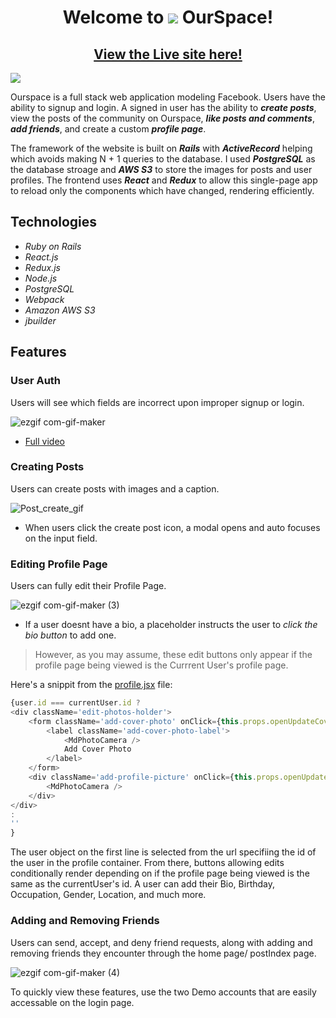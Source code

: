# <div align='center'> Welcome to <img src='https://user-images.githubusercontent.com/75297616/121967894-358d0480-cd3f-11eb-9a07-da6613f99b2f.png'/> OurSpace! </div>

## <div align='center'><a href = 'https://ourspace-1.herokuapp.com/' target='_blank'> View the Live site here!</a></div>

<a href= 'https://ourspace-1.herokuapp.com/' target='_blank'><img src = 'https://user-images.githubusercontent.com/75297616/121966306-66b80580-cd3c-11eb-8498-42780ec63b88.gif'/></a>

<!-- ![Intro_gif](https://user-images.githubusercontent.com/75297616/121966306-66b80580-cd3c-11eb-8498-42780ec63b88.gif) -->

Ourspace is a full stack web application modeling Facebook. Users have the ability to signup and login. A signed in user has the ability to **_create posts_**, view the posts of the community on Ourspace, **_like posts and comments_**, **_add friends_**, and create a custom **_profile page_**.

The framework of the website is built on **_Rails_** with **_ActiveRecord_** helping which avoids making N + 1 queries to the database. I used **_PostgreSQL_** as the database stroage and **_AWS S3_** to store the images for posts and user profiles. The frontend uses **_React_** and **_Redux_** to allow this single-page app to reload only the components which have changed, rendering efficiently.

## Technologies

* *Ruby on Rails*
* *React.js*
* *Redux.js*
* *Node.js*
* *PostgreSQL*
* *Webpack*
* *Amazon AWS S3*
* *jbuilder*

## Features

### User Auth
Users will see which fields are incorrect upon improper signup or login.

![ezgif com-gif-maker](https://user-images.githubusercontent.com/75297616/112651238-954fcf80-8e22-11eb-8e43-2a2f4cd0084f.gif)

- [Full video](https://user-images.githubusercontent.com/75297616/112650189-84eb2500-8e21-11eb-809c-bed9e8a0d564.mp4)

### Creating Posts

Users can create posts with images and a caption. 

![Post_create_gif](https://user-images.githubusercontent.com/75297616/122151677-f38ebc00-ce2d-11eb-85ab-ef88e56a248e.gif)

* When users click the create post icon, a modal opens and auto focuses on the input field. 

### Editing Profile Page
Users can fully edit their Profile Page.

![ezgif com-gif-maker (3)](https://user-images.githubusercontent.com/75297616/122152118-c5f64280-ce2e-11eb-8280-cd764b254cdd.gif)

* If a user doesnt have a bio, a placeholder instructs the user to *click the bio button* to add one.
> However, as you may assume, these edit buttons only appear if the profile page being viewed is the Currrent User's profile page.

Here's a snippit from the [profile.jsx](https://github.com/jas-singh-code/Fullstack_OurSpace/blob/6af1b0fc44b339d8cde524dc53009cffc266fccd/frontend/components/users/profile.jsx#L213-L227) file:

```javascript
{user.id === currentUser.id ? 
<div className='edit-photos-holder'>
    <form className='add-cover-photo' onClick={this.props.openUpdateCoverPhoto}>
        <label className='add-cover-photo-label'>
            <MdPhotoCamera />
            Add Cover Photo
        </label>
    </form>
    <div className='add-profile-picture' onClick={this.props.openUpdateProfilePhoto}>
        <MdPhotoCamera />
    </div>
</div>
:
''
}
```

The user object on the first line is selected from the url specifiing the id of the user in the profile container.
From there, buttons allowing edits conditionally render depending on if the profile page being viewed is the same as the currentUser's id. 
A user can add their Bio, Birthday, Occupation, Gender, Location, and much more.


### Adding and Removing Friends
Users can send, accept, and deny friend requests, along with adding and removing friends they encounter through the home page/ postIndex page.

![ezgif com-gif-maker (4)](https://user-images.githubusercontent.com/75297616/122152949-0904e580-ce30-11eb-8ecb-0346e80bb661.gif)

To quickly view these features, use the two Demo accounts that are easily accessable on the login page.



